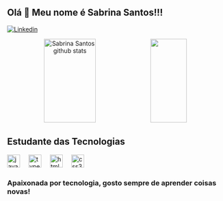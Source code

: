 <h2 align="left">Olá 👋 Meu nome é Sabrina Santos!!!</h2>

[![Linkedin](	https://img.shields.io/badge/LinkedIn-0077B5?style=for-the-badge&logo=linkedin&logoColor=white)](https://www.linkedin.com/in/sabrina-f-santos/)

<div align="center">  
  <img width="49%" height="195px" src="https://github-readme-stats.vercel.app/api?username=sabrinafsantos&show_icons=true&count_private=true&hide_border=true&title_color=ff91a4&icon_color=ff91a4&text_color=c9d1d9&bg_color=0d1117" alt="Sabrina Santos github stats" /> 
  <img width="41%" height="195px" src="https://github-readme-stats.vercel.app/api/top-langs/?username=sabrinafsantos&layout=compact&hide_border=true&title_color=ff91a4&text_color=ff91a4&bg_color=0d1117" />
</div>

## Estudante das Tecnologias

<div align="left">
  <img src="https://cdn.jsdelivr.net/gh/devicons/devicon/icons/javascript/javascript-original.svg" height="30" alt="javascript logo"  />
  <img width="12" />
  <img src="https://cdn.jsdelivr.net/gh/devicons/devicon/icons/typescript/typescript-original.svg" height="30" alt="typescript logo"  />
  <img width="12" />
    <img src="https://cdn.jsdelivr.net/gh/devicons/devicon/icons/html5/html5-original.svg" height="30" alt="html5 logo"  />
  <img width="12" />
  <img src="https://cdn.jsdelivr.net/gh/devicons/devicon/icons/css3/css3-original.svg" height="30" alt="css3 logo"  />
  <img width="12" />

</div>

###  Apaixonada por tecnologia, gosto sempre de aprender coisas novas!


 
